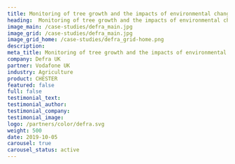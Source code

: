 ```yaml
---
title: Monitoring of tree growth and the impacts of environmental change on the UK’s forests
heading:  Monitoring of tree growth and the impacts of environmental change
image_main: /case-studies/defra_main.jpg
image_grid: /case-studies/defra_main.jpg
image_grid_home: /case-studies/defra_grid-home.png
description:
meta_title: Monitoring of tree growth and the impacts of environmental change on the UK’s forests | HARDWARIO case study
company: Defra UK
partner: Vodafone UK
industry: Agriculture
product: CHESTER
featured: false
full: false
testimonial_text: 
testimonial_author: 
testimonial_company: 
testimonial_image: 
logo: /partners/color/defra.svg
weight: 500
date: 2019-10-05
carousel: true
carousel_status: active
---
```

